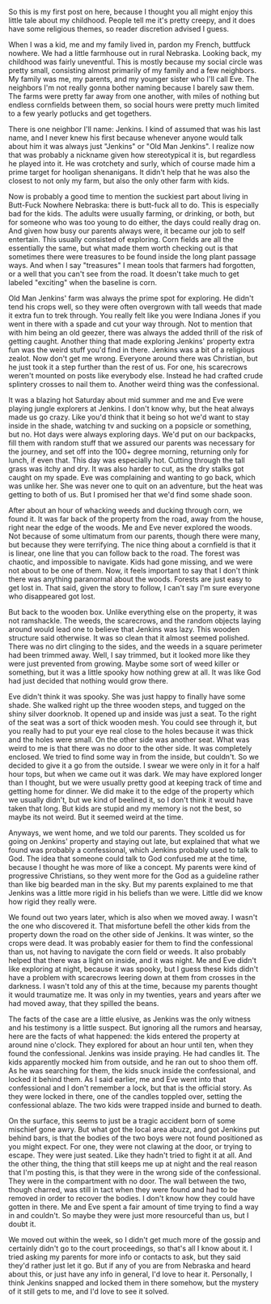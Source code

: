 So this is my first post on here, because I thought you all might enjoy this little tale about my childhood. People tell me it's pretty creepy, and it does have some religious themes, so reader discretion advised I guess.

When I was a kid, me and my family lived in, pardon my French, buttfuck nowhere. We had a little farmhouse out in rural Nebraska. Looking back, my childhood was fairly uneventful. This is mostly because my social circle was pretty small, consisting almost primarily of my family and a few neighbors. My family was me, my parents, and my younger sister who I'll call Eve. The neighbors I'm not really gonna bother naming because I barely saw them. The farms were pretty far away from one another, with miles of nothing but endless cornfields between them, so social hours were pretty much limited to a few yearly potlucks and get togethers. 

There is one neighbor I'll name: Jenkins. I kind of assumed that was his last name, and I never knew his first because whenever anyone would talk about him it was always just "Jenkins" or "Old Man Jenkins". I realize now that was probably a nickname given how stereotypical it is, but regardless he played into it. He was crotchety and surly, which of course made him a prime target for hooligan shenanigans. It didn't help that he was also the closest to not only my farm, but also the only other farm with kids.

Now is probably a good time to mention the suckiest part about living in Butt-Fuck Nowhere Nebraska: there is butt-fuck all to do. This is especially bad for the kids. The adults were usually farming, or drinking, or both, but for someone who was too young to do either, the days could really drag on. And given how busy our parents always were, it became our job to self entertain. This usually consisted of exploring. Corn fields are all the essentially the same, but what made them worth checking out is that sometimes there were treasures to be found inside the long plant passage ways. And when I say "treasures" I mean tools that farmers had forgotten, or a well that you can't see from the road. It doesn't take much to get labeled "exciting" when the baseline is corn.

Old Man Jenkins' farm was always the prime spot for exploring. He didn't tend his crops well, so they were often overgrown with tall weeds that made it extra fun to trek through. You really felt like you were Indiana Jones if you went in there with a spade and cut your way through. Not to mention that with him being an old geezer, there was always the added thrill of the risk of getting caught. Another thing that made exploring Jenkins' property extra fun was the weird stuff you'd find in there. Jenkins was a bit of a religious zealot. Now don't get me wrong. Everyone around there was Christian, but he just took it a step further than the rest of us. For one, his scarecrows weren't mounted on posts like everybody else. Instead he had crafted crude splintery crosses to nail them to. Another weird thing was the confessional.

It was a blazing hot Saturday about mid summer and me and Eve were playing jungle explorers at Jenkins. I don't know why, but the heat always made us go crazy. Like you'd think that it being so hot we'd want to stay inside in the shade, watching tv and sucking on a popsicle or something, but no. Hot days were always exploring days. We'd put on our backpacks, fill them with random stuff that we assured our parents was necessary for the journey, and set off into the 100+ degree morning, returning only for lunch, if even that. This day was especially hot. Cutting through the tall grass was itchy and dry. It was also harder to cut, as the dry stalks got caught on my spade. Eve was complaining and wanting to go back, which was unlike her. She was never one to quit on an adventure, but the heat was getting to both of us. But I promised her that we'd find some shade soon.

After about an hour of whacking weeds and ducking through corn, we found it. It was far back of the property from the road, away from the house, right near the edge of the woods. Me and Eve never explored the woods. Not because of some ultimatum from our parents, though there were many, but because they were terrifying. The nice thing about a cornfield is that it is linear, one line that you can follow back to the road. The forest was chaotic, and impossible to navigate. Kids had gone missing, and we were not about to be one of them. Now, it feels important to say that I don't think there was anything paranormal about the woods. Forests are just easy to get lost in. That said, given the story to follow, I can't say I'm sure everyone who disappeared got lost.

But back to the wooden box. Unlike everything else on the property, it was not ramshackle. The weeds, the scarecrows, and the random objects laying around would lead one to believe that Jenkins was lazy. This wooden structure said otherwise. It was so clean that it almost seemed polished. There was no dirt clinging to the sides, and the weeds in a square perimeter had been trimmed away. Well, I say trimmed, but it looked more like they were just prevented from growing. Maybe some sort of weed killer or something, but it was a little spooky how nothing grew at all. It was like God had just decided that nothing would grow there.

Eve didn't think it was spooky. She was just happy to finally have some shade. She walked right up the three wooden steps, and tugged on the shiny silver doorknob. It opened up and inside was just a seat. To the right of the seat was a sort of thick wooden mesh. You could see through it, but you really had to put your eye real close to the holes because it was thick and the holes were small. On the other side was another seat. What was weird to me is that there was no door to the other side. It was completely enclosed. We tried to find some way in from the inside, but couldn't. So we decided to give it a go from the outside. I swear we were only in it for a half hour tops, but when we came out it was dark. We may have explored longer than I thought, but we were usually pretty good at keeping track of time and getting home for dinner. We did make it to the edge of the property which we usually didn't, but we kind of beelined it, so I don't think it would have taken that long. But kids are stupid and my memory is not the best, so maybe its not weird. But it seemed weird at the time.

Anyways, we went home, and we told our parents. They scolded us for going on Jenkins' property and staying out late, but explained that what we found was probably a confessional, which Jenkins probably used to talk to God. The idea that someone could talk to God confused me at the time, because I thought he was more of like a concept. My parents were kind of progressive Christians, so they went more for the God as a guideline rather than like big bearded man in the sky. But my parents explained to me that Jenkins was a little more rigid in his beliefs than we were. Little did we know how rigid they really were.

We found out two years later, which is also when we moved away. I wasn't the one who discovered it. That misfortune befell the other kids from the property down the road on the other side of Jenkins. It was winter, so the crops were dead. It was probably easier for them to find the confessional than us, not having to navigate the corn field or weeds. It also probably helped that there was a light on inside, and it was night. Me and Eve didn't like exploring at night, because it was spooky, but I guess these kids didn't have a problem with scarecrows leering down at them from crosses in the darkness. I wasn't told any of this at the time, because my parents thought it would traumatize me. It was only in my twenties, years and years after we had moved away, that they spilled the beans. 

The facts of the case are a little elusive, as Jenkins was the only witness and his testimony is a little suspect. But ignoring all the rumors and hearsay, here are the facts of what happened: the kids entered the property at around nine o'clock. They explored for about an hour until ten, when they found the confessional. Jenkins was inside praying. He had candles lit. The kids apparently mocked him from outside, and he ran out to shoo them off. As he was searching for them, the kids snuck inside the confessional, and locked it behind them. As I said earlier, me and Eve went into that confessional and I don't remember a lock, but that is the official story. As they were locked in there, one of the candles toppled over, setting the confessional ablaze. The two kids were trapped inside and burned to death. 

On the surface, this seems to just be a tragic accident born of some mischief gone awry. But what got the local area abuzz, and got Jenkins put behind bars, is that the bodies of the two boys were not found positioned as you might expect. For one, they were not clawing at the door, or trying to escape. They were just seated. Like they hadn't tried to fight it at all. And the other thing, the thing that still keeps me up at night and the real reason that I'm posting this, is that they were in the wrong side of the confessional. They were in the compartment with no door. The wall between the two, though charred, was still in tact when they were found and had to be removed in order to recover the bodies. I don't know how they could have gotten in there. Me and Eve spent a fair amount of time trying to find a way in and couldn't. So maybe they were just more resourceful than us, but I doubt it.

We moved out within the week, so I didn't get much more of the gossip and certainly didn't go to the court proceedings, so that's all I know about it. I tried asking my parents for more info or contacts to ask, but they said they'd rather just let it go. But if any of you are from Nebraska and heard about this, or just have any info in general, I'd love to hear it. Personally, I think Jenkins snapped and locked them in there somehow, but the mystery of it still gets to me, and I'd love to see it solved.